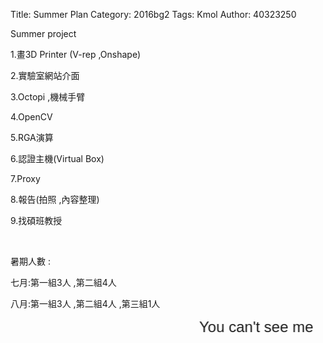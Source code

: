 Title: Summer Plan
Category: 2016bg2
Tags: Kmol 
Author: 40323250


Summer project

<!-- PELICAN_END_SUMMARY -->
<p>1.畫3D Printer (V-rep ,Onshape)</p>
<p>2.實驗室網站介面</p>
<p>3.Octopi ,機械手臂</p>
<p>4.OpenCV </p>
<p>5.RGA演算</p>
<p>6.認證主機(Virtual Box)</p>
<p>7.Proxy</p>
<p>8.報告(拍照 ,內容整理)</p>
<p>9.找碩班教授</p>
</br>
<p>暑期人數 : </p>
<p>七月:第一組3人 ,第二組4人</p>
<p>八月:第一組3人 ,第二組4人 ,第三組1人</p>
<p><font size="5" face="Arial"><marquee border="0" scrollamount="50" behavior="alternate">You can't see me</marquee></font></p>




